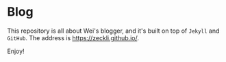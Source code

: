 # Blog
This repository is all about Wei's blogger, and it's built on top of `Jekyll` and `GitHub`.
The address is <a href="https://zeckli.github.io">https://zeckli.github.io/</a>.

Enjoy!

